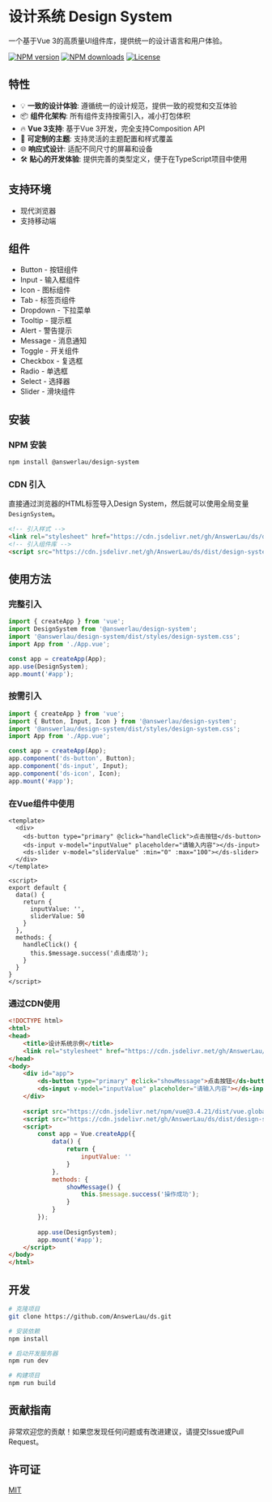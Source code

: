 # 设计系统 Design System

一个基于Vue 3的高质量UI组件库，提供统一的设计语言和用户体验。

[![NPM version](https://img.shields.io/npm/v/@answerlau/design-system.svg?style=flat-square)](https://www.npmjs.com/package/@answerlau/design-system)
[![NPM downloads](https://img.shields.io/npm/dm/@answerlau/design-system.svg?style=flat-square)](https://www.npmjs.com/package/@answerlau/design-system)
[![License](https://img.shields.io/npm/l/@answerlau/design-system.svg?style=flat-square)](https://www.npmjs.com/package/@answerlau/design-system)

## 特性

- 💡 **一致的设计体验**: 遵循统一的设计规范，提供一致的视觉和交互体验
- 📦 **组件化架构**: 所有组件支持按需引入，减小打包体积
- 🔥 **Vue 3支持**: 基于Vue 3开发，完全支持Composition API
- 🎨 **可定制的主题**: 支持灵活的主题配置和样式覆盖
- 🌐 **响应式设计**: 适配不同尺寸的屏幕和设备
- 🛠️ **贴心的开发体验**: 提供完善的类型定义，便于在TypeScript项目中使用

## 支持环境

- 现代浏览器
- 支持移动端

## 组件

- Button - 按钮组件
- Input - 输入框组件
- Icon - 图标组件
- Tab - 标签页组件
- Dropdown - 下拉菜单
- Tooltip - 提示框
- Alert - 警告提示
- Message - 消息通知
- Toggle - 开关组件
- Checkbox - 复选框
- Radio - 单选框
- Select - 选择器
- Slider - 滑块组件

## 安装

### NPM 安装
```bash
npm install @answerlau/design-system
```

### CDN 引入
直接通过浏览器的HTML标签导入Design System，然后就可以使用全局变量`DesignSystem`。

```html
<!-- 引入样式 -->
<link rel="stylesheet" href="https://cdn.jsdelivr.net/gh/AnswerLau/ds/dist/styles/design-system.css">
<!-- 引入组件库 -->
<script src="https://cdn.jsdelivr.net/gh/AnswerLau/ds/dist/design-system.js"></script>
```

## 使用方法

### 完整引入

```javascript
import { createApp } from 'vue';
import DesignSystem from '@answerlau/design-system';
import '@answerlau/design-system/dist/styles/design-system.css';
import App from './App.vue';

const app = createApp(App);
app.use(DesignSystem);
app.mount('#app');
```

### 按需引入

```javascript
import { createApp } from 'vue';
import { Button, Input, Icon } from '@answerlau/design-system';
import '@answerlau/design-system/dist/styles/design-system.css';
import App from './App.vue';

const app = createApp(App);
app.component('ds-button', Button);
app.component('ds-input', Input);
app.component('ds-icon', Icon);
app.mount('#app');
```

### 在Vue组件中使用
```vue
<template>
  <div>
    <ds-button type="primary" @click="handleClick">点击按钮</ds-button>
    <ds-input v-model="inputValue" placeholder="请输入内容"></ds-input>
    <ds-slider v-model="sliderValue" :min="0" :max="100"></ds-slider>
  </div>
</template>

<script>
export default {
  data() {
    return {
      inputValue: '',
      sliderValue: 50
    }
  },
  methods: {
    handleClick() {
      this.$message.success('点击成功');
    }
  }
}
</script>
```

### 通过CDN使用
```html
<!DOCTYPE html>
<html>
<head>
    <title>设计系统示例</title>
    <link rel="stylesheet" href="https://cdn.jsdelivr.net/gh/AnswerLau/ds/dist/styles/design-system.css">
</head>
<body>
    <div id="app">
        <ds-button type="primary" @click="showMessage">点击按钮</ds-button>
        <ds-input v-model="inputValue" placeholder="请输入内容"></ds-input>
    </div>
    
    <script src="https://cdn.jsdelivr.net/npm/vue@3.4.21/dist/vue.global.js"></script>
    <script src="https://cdn.jsdelivr.net/gh/AnswerLau/ds/dist/design-system.js"></script>
    <script>
        const app = Vue.createApp({
            data() {
                return {
                    inputValue: ''
                }
            },
            methods: {
                showMessage() {
                    this.$message.success('操作成功');
                }
            }
        });
        
        app.use(DesignSystem);
        app.mount('#app');
    </script>
</body>
</html>
```

## 开发

```bash
# 克隆项目
git clone https://github.com/AnswerLau/ds.git

# 安装依赖
npm install

# 启动开发服务器
npm run dev

# 构建项目
npm run build
```

## 贡献指南

非常欢迎您的贡献！如果您发现任何问题或有改进建议，请提交Issue或Pull Request。

## 许可证

[MIT](LICENSE) 